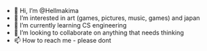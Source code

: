 - 👋 Hi, I’m @Hellmakima
- 👀 I’m interested in art (games, pictures, music, games) and japan
- 🌱 I’m currently learning CS engineering
- 💞️ I’m looking to collaborate on anything that needs thinking
- 📫 How to reach me - please dont

<!---
Hellmakima/Hellmakima is a ✨ special ✨ repository because its `README.md` (this file) appears on your GitHub profile.
You can click the Preview link to take a look at your changes.
--->
